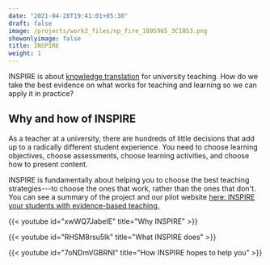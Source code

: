 ```yaml
---
date: "2021-04-28T19:41:01+05:30"
draft: false
image: /projects/work2_files/np_fire_1895965_3C1053.png
showonlyimage: false
title: INSPIRE
weight: 1
---
```


INSPIRE is about [knowledge translation](https://noetel.com.au/projects/knowledge_translation/) for university teaching. How do we take the best evidence on what works for teaching and learning so we can apply it in practice?

## Why and how of INSPIRE

As a teacher at a university, there are hundreds of little decisions that add up to a radically different student experience. You need to choose learning objectives, choose assessments, choose learning activities, and choose how to present content.

INSPIRE is fundamentally about helping you to choose the best teaching strategies---to choose the ones that work, rather than the ones that don't. You can see a summary of the project and our pilot website [here: INSPIRE your students with evidence-based teaching.](https://www.notion.so/inspireprogram/INSPIRE-7f7d944e6ccd4d0691231b1984e9d7fa)

{{< youtube id="xwWQ7JabeIE" title="Why INSPIRE" >}}

{{< youtube id="RHSM8rsu5lk" title="What INSPIRE does" >}}

{{< youtube id="7oNDmVGBRNI" title="How INSPIRE hopes to help you" >}}
